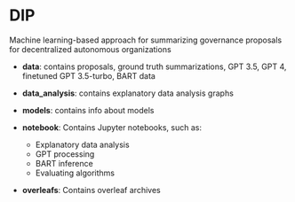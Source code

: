 # DIP
Machine learning-based approach for summarizing governance proposals for decentralized autonomous organizations
* **data**: contains proposals, ground truth summarizations, GPT 3.5, GPT 4, finetuned GPT 3.5-turbo, BART data
* **data_analysis**: contains explanatory data analysis graphs
* **models**: contains info about models
* **notebook**: Contains Jupyter notebooks, such as:
  - Explanatory data analysis
  - GPT processing 
  - BART inference
  - Evaluating algorithms
  
* **overleafs**: Contains overleaf archives 
